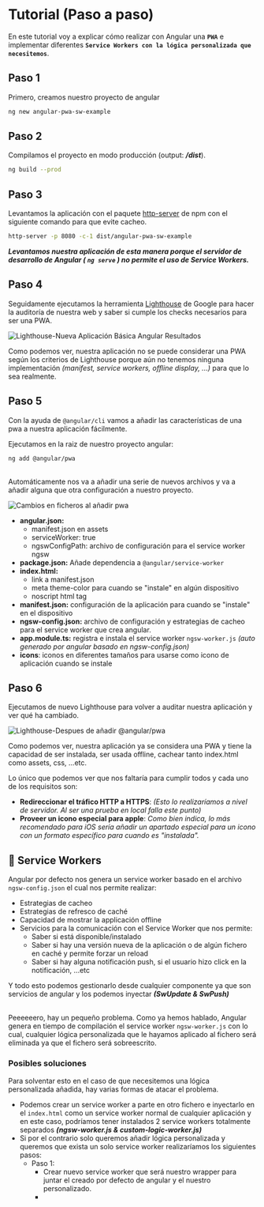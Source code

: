 # Tutorial (Paso a paso)

En este tutorial voy a explicar cómo realizar con Angular una **`PWA`** e implementar diferentes **`Service Workers con la lógica personalizada que necesitemos`**.

## Paso 1
Primero, creamos nuestro proyecto de angular
```bash
ng new angular-pwa-sw-example
```


## Paso 2
Compilamos el proyecto en modo producción (output: ***/dist***).

```bash
ng build --prod
```
## Paso 3

Levantamos la aplicación con el paquete [http-server](https://www.npmjs.com/package/http-server) de npm con el siguiente comando para que evite cacheo.

```bash
http-server -p 8080 -c-1 dist/angular-pwa-sw-example
```

***Levantamos nuestra aplicación de esta manera porque el servidor de desarrollo de Angular ( `ng serve` ) no permite el uso de Service Workers.***

## Paso 4
Seguidamente ejecutamos la herramienta [Lighthouse](https://developers.google.com/web/tools/lighthouse/?hl=es) de Google para hacer la auditoría de nuestra web y saber si cumple los checks necesarios para ser una PWA.

![Lighthouse-Nueva Aplicación Básica Angular Resultados](screenshots/pwa-basic-angular.png)


Como podemos ver, nuestra aplicación no se puede considerar una PWA según los criterios de Lighthouse porque aún no tenemos ninguna implementación *(manifest, service workers, offline display, ...)* para que lo sea realmente.

## Paso 5
Con la ayuda de `@angular/cli` vamos a añadir las características de una pwa a nuestra aplicación fácilmente.

Ejecutamos en la raiz de nuestro proyecto angular:
```
ng add @angular/pwa
```
\
Automáticamente nos va a añadir una serie de nuevos archivos y va a añadir alguna que otra configuración a nuestro proyecto. 

![Cambios en ficheros al añadir pwa](screenshots/changed-files-angular-pwa-add.png)


- **angular.json:** 
  - manifest.json en assets
  - serviceWorker: true 
  - ngswConfigPath: archivo de configuración para el service worker ngsw
- **package.json:** Añade dependencia a `@angular/service-worker`
- **index.html:**
  - link a manifest.json
  - meta theme-color para cuando se "instale" en algún dispositivo
  - noscript html tag
- **manifest.json:** configuración de la aplicación para cuando se "instale" en el dispositivo
- **ngsw-config.json:** archivo de configuración y estrategias de cacheo para el service worker que crea angular.
- **app.module.ts:** registra e instala el service worker `ngsw-worker.js` *(auto generado por angular basado en ngsw-config.json)*
- **icons**: iconos en diferentes tamaños para usarse como icono de aplicación cuando se instale

## Paso 6
Ejecutamos de nuevo Lighthouse para volver a auditar nuestra aplicación y ver qué ha cambiado.

![Lighthouse-Despues de añadir @angular/pwa](screenshots/lighthouse-after-add-pwa.png)

Como podemos ver, nuestra aplicación ya se considera una PWA y tiene la capacidad de ser instalada, ser usada offline, cachear tanto index.html como assets, css, ...etc.

Lo único que podemos ver que nos faltaría para cumplir todos y cada uno de los requisitos son:
- **Redireccionar el tráfico HTTP a HTTPS**: *(Esto lo realizaríamos a nivel de servidor. Al ser una prueba en local falla este punto)*
- **Proveer un icono especial para apple**:  *Como bien indica, lo más recomendado para iOS sería añadir un apartado especial para un icono con un formato específico para cuando es "instalada".*

## 🚀 Service Workers
Angular por defecto nos genera un service worker basado en el archivo `ngsw-config.json` el cual nos permite realizar:
- Estrategias de cacheo
- Estrategias de refresco de caché
- Capacidad de mostrar la applicación offline
- Servicios para la comunicación con el Service Worker que nos permite:
  - Saber si está disponible/instalado
  - Saber si hay una versión nueva de la aplicación o de algún fichero en caché y permite forzar un reload
  - Saber si hay alguna notificación push, si el usuario hizo click en la notificación, ...etc

Y todo esto podemos gestionarlo desde cualquier componente ya que son servicios de angular y los podemos inyectar ***(SwUpdate & SwPush)***

\
Peeeeeero, hay un pequeño problema. Como ya hemos hablado, Angular genera en tiempo de compilación el service worker `ngsw-worker.js` con lo cual, cualquier lógica personalizada que le hayamos aplicado al fichero será eliminada ya que el fichero será sobreescrito.

### **Posibles soluciones**
Para solventar esto en el caso de que necesitemos una lógica personalizada añadida, hay varias formas de atacar el problema.

- Podemos crear un service worker a parte en otro fichero e inyectarlo en el `index.html` como un service worker normal de cualquier aplicación y en este caso, podríamos tener instalados 2 service workers totalmente separados ***(ngsw-worker.js & custom-logic-worker.js)***
- Si por el contrario solo queremos añadir lógica personalizada y queremos que exista un solo service worker realizaríamos los siguientes pasos:
  - Paso 1:
    - Crear nuevo service worker que será nuestro wrapper para juntar el creado por defecto de angular y el nuestro personalizado.
    - 



